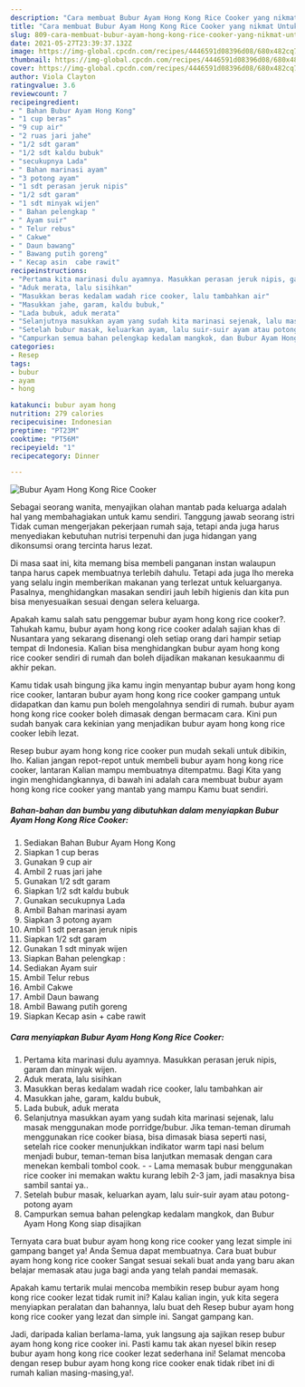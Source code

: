 ```yaml
---
description: "Cara membuat Bubur Ayam Hong Kong Rice Cooker yang nikmat Untuk Jualan"
title: "Cara membuat Bubur Ayam Hong Kong Rice Cooker yang nikmat Untuk Jualan"
slug: 809-cara-membuat-bubur-ayam-hong-kong-rice-cooker-yang-nikmat-untuk-jualan
date: 2021-05-27T23:39:37.132Z
image: https://img-global.cpcdn.com/recipes/4446591d08396d08/680x482cq70/bubur-ayam-hong-kong-rice-cooker-foto-resep-utama.jpg
thumbnail: https://img-global.cpcdn.com/recipes/4446591d08396d08/680x482cq70/bubur-ayam-hong-kong-rice-cooker-foto-resep-utama.jpg
cover: https://img-global.cpcdn.com/recipes/4446591d08396d08/680x482cq70/bubur-ayam-hong-kong-rice-cooker-foto-resep-utama.jpg
author: Viola Clayton
ratingvalue: 3.6
reviewcount: 7
recipeingredient:
- " Bahan Bubur Ayam Hong Kong"
- "1 cup beras"
- "9 cup air"
- "2 ruas jari jahe"
- "1/2 sdt garam"
- "1/2 sdt kaldu bubuk"
- "secukupnya Lada"
- " Bahan marinasi ayam"
- "3 potong ayam"
- "1 sdt perasan jeruk nipis"
- "1/2 sdt garam"
- "1 sdt minyak wijen"
- " Bahan pelengkap "
- " Ayam suir"
- " Telur rebus"
- " Cakwe"
- " Daun bawang"
- " Bawang putih goreng"
- " Kecap asin  cabe rawit"
recipeinstructions:
- "Pertama kita marinasi dulu ayamnya. Masukkan perasan jeruk nipis, garam dan minyak wijen."
- "Aduk merata, lalu sisihkan"
- "Masukkan beras kedalam wadah rice cooker, lalu tambahkan air"
- "Masukkan jahe, garam, kaldu bubuk,"
- "Lada bubuk, aduk merata"
- "Selanjutnya masukkan ayam yang sudah kita marinasi sejenak, lalu masak menggunakan mode porridge/bubur. Jika teman-teman dirumah menggunakan rice cooker biasa, bisa dimasak biasa seperti nasi, setelah rice cooker menunjukkan indikator warm tapi nasi belum menjadi bubur, teman-teman bisa lanjutkan memasak dengan cara menekan kembali tombol cook.  Lama memasak bubur menggunakan rice cooker ini memakan waktu kurang lebih 2-3 jam, jadi masaknya bisa sambil santai ya.."
- "Setelah bubur masak, keluarkan ayam, lalu suir-suir ayam atau potong-potong ayam"
- "Campurkan semua bahan pelengkap kedalam mangkok, dan Bubur Ayam Hong Kong siap disajikan"
categories:
- Resep
tags:
- bubur
- ayam
- hong

katakunci: bubur ayam hong 
nutrition: 279 calories
recipecuisine: Indonesian
preptime: "PT23M"
cooktime: "PT56M"
recipeyield: "1"
recipecategory: Dinner

---
```



![Bubur Ayam Hong Kong Rice Cooker](https://img-global.cpcdn.com/recipes/4446591d08396d08/680x482cq70/bubur-ayam-hong-kong-rice-cooker-foto-resep-utama.jpg)

Sebagai seorang wanita, menyajikan olahan mantab pada keluarga adalah hal yang membahagiakan untuk kamu sendiri. Tanggung jawab seorang istri Tidak cuman mengerjakan pekerjaan rumah saja, tetapi anda juga harus menyediakan kebutuhan nutrisi terpenuhi dan juga hidangan yang dikonsumsi orang tercinta harus lezat.

Di masa  saat ini, kita memang bisa membeli panganan instan walaupun tanpa harus capek membuatnya terlebih dahulu. Tetapi ada juga lho mereka yang selalu ingin memberikan makanan yang terlezat untuk keluarganya. Pasalnya, menghidangkan masakan sendiri jauh lebih higienis dan kita pun bisa menyesuaikan sesuai dengan selera keluarga. 



Apakah kamu salah satu penggemar bubur ayam hong kong rice cooker?. Tahukah kamu, bubur ayam hong kong rice cooker adalah sajian khas di Nusantara yang sekarang disenangi oleh setiap orang dari hampir setiap tempat di Indonesia. Kalian bisa menghidangkan bubur ayam hong kong rice cooker sendiri di rumah dan boleh dijadikan makanan kesukaanmu di akhir pekan.

Kamu tidak usah bingung jika kamu ingin menyantap bubur ayam hong kong rice cooker, lantaran bubur ayam hong kong rice cooker gampang untuk didapatkan dan kamu pun boleh mengolahnya sendiri di rumah. bubur ayam hong kong rice cooker boleh dimasak dengan bermacam cara. Kini pun sudah banyak cara kekinian yang menjadikan bubur ayam hong kong rice cooker lebih lezat.

Resep bubur ayam hong kong rice cooker pun mudah sekali untuk dibikin, lho. Kalian jangan repot-repot untuk membeli bubur ayam hong kong rice cooker, lantaran Kalian mampu membuatnya ditempatmu. Bagi Kita yang ingin menghidangkannya, di bawah ini adalah cara membuat bubur ayam hong kong rice cooker yang mantab yang mampu Kamu buat sendiri.

<!--inarticleads1-->

##### Bahan-bahan dan bumbu yang dibutuhkan dalam menyiapkan Bubur Ayam Hong Kong Rice Cooker:

1. Sediakan  Bahan Bubur Ayam Hong Kong
1. Siapkan 1 cup beras
1. Gunakan 9 cup air
1. Ambil 2 ruas jari jahe
1. Gunakan 1/2 sdt garam
1. Siapkan 1/2 sdt kaldu bubuk
1. Gunakan secukupnya Lada
1. Ambil  Bahan marinasi ayam
1. Siapkan 3 potong ayam
1. Ambil 1 sdt perasan jeruk nipis
1. Siapkan 1/2 sdt garam
1. Gunakan 1 sdt minyak wijen
1. Siapkan  Bahan pelengkap :
1. Sediakan  Ayam suir
1. Ambil  Telur rebus
1. Ambil  Cakwe
1. Ambil  Daun bawang
1. Ambil  Bawang putih goreng
1. Siapkan  Kecap asin + cabe rawit




<!--inarticleads2-->

##### Cara menyiapkan Bubur Ayam Hong Kong Rice Cooker:

1. Pertama kita marinasi dulu ayamnya. Masukkan perasan jeruk nipis, garam dan minyak wijen.
1. Aduk merata, lalu sisihkan
1. Masukkan beras kedalam wadah rice cooker, lalu tambahkan air
1. Masukkan jahe, garam, kaldu bubuk,
1. Lada bubuk, aduk merata
1. Selanjutnya masukkan ayam yang sudah kita marinasi sejenak, lalu masak menggunakan mode porridge/bubur. Jika teman-teman dirumah menggunakan rice cooker biasa, bisa dimasak biasa seperti nasi, setelah rice cooker menunjukkan indikator warm tapi nasi belum menjadi bubur, teman-teman bisa lanjutkan memasak dengan cara menekan kembali tombol cook. -  - Lama memasak bubur menggunakan rice cooker ini memakan waktu kurang lebih 2-3 jam, jadi masaknya bisa sambil santai ya..
1. Setelah bubur masak, keluarkan ayam, lalu suir-suir ayam atau potong-potong ayam
1. Campurkan semua bahan pelengkap kedalam mangkok, dan Bubur Ayam Hong Kong siap disajikan




Ternyata cara buat bubur ayam hong kong rice cooker yang lezat simple ini gampang banget ya! Anda Semua dapat membuatnya. Cara buat bubur ayam hong kong rice cooker Sangat sesuai sekali buat anda yang baru akan belajar memasak atau juga bagi anda yang telah pandai memasak.

Apakah kamu tertarik mulai mencoba membikin resep bubur ayam hong kong rice cooker lezat tidak rumit ini? Kalau kalian ingin, yuk kita segera menyiapkan peralatan dan bahannya, lalu buat deh Resep bubur ayam hong kong rice cooker yang lezat dan simple ini. Sangat gampang kan. 

Jadi, daripada kalian berlama-lama, yuk langsung aja sajikan resep bubur ayam hong kong rice cooker ini. Pasti kamu tak akan nyesel bikin resep bubur ayam hong kong rice cooker lezat sederhana ini! Selamat mencoba dengan resep bubur ayam hong kong rice cooker enak tidak ribet ini di rumah kalian masing-masing,ya!.

